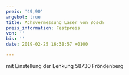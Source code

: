 ```yaml
---
preis: '49,90'
angebot: true
title: Achsvermessung Laser von Bosch
preis_information: Festpreis
von: ''
bis: ''
date: 2019-02-25 16:38:57 +0100

---
```

mit Einstellung der Lenkung 58730 Fröndenberg